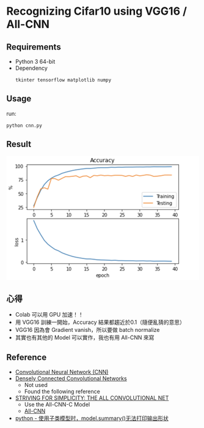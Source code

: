 # Recognizing Cifar10 using VGG16 / All-CNN

## Requirements
- Python 3 64-bit
- Dependency
	```
	tkinter tensorflow matplotlib numpy
	```

## Usage
run:
```
python cnn.py
```

## Result
![](images/result.png)

## 心得
- Colab 可以用 GPU 加速！！
- 用 VGG16 訓練一開始，Accuracy 結果都趨近於0.1（隨便亂猜的意思）
- VGG16 因為會 Gradient vanish，所以要做 batch normalize
- 其實也有其他的 Model 可以實作，我也有用 All-CNN 來寫

## Reference
- [Convolutional Neural Network (CNN)](https://www.tensorflow.org/tutorials/images/cnn)
- [Densely Connected Convolutional Networks](https://arxiv.org/pdf/1608.06993.pdf)
  - Not used
  - Found the following reference
- [STRIVING FOR SIMPLICITY: THE ALL CONVOLUTIONAL NET](https://arxiv.org/pdf/1412.6806.pdf)
  - Use the All-CNN-C Model
  - [All-CNN](https://github.com/PAN001/All-CNN)
- [python - 使用子类模型时，model.summary()无法打印输出形状](https://www.coder.work/article/1258695)